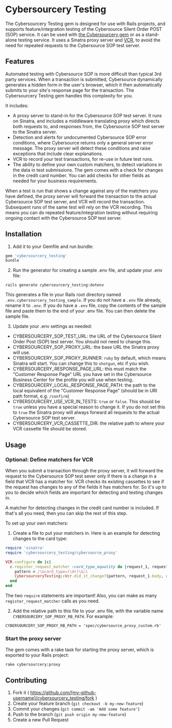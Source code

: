 # Cybersourcery Testing

The Cybersourcery Testing gem is designed for use with Rails projects, and supports feature/integration testing of the Cybersource Silent Order POST (SOP) service. It can be used with [the Cybersourcery gem](https://github.com/promptworks/cybersourcery) or as a stand-alone testing service. It uses a Sinatra proxy server and [VCR](https://github.com/vcr/vcr), to avoid the need for repeated requests to the Cybersource SOP test server.

## Features

Automated testing with Cybersource SOP is more difficult than typical 3rd party services. When a transaction is submitted, Cybersource dynamically generates a hidden form in the user's browser, which it then automatically submits to your site's response page for the transaction. The Cybersourcery Testing gem handles this complexity for you.

It includes:

* A proxy server to stand-in for the Cybersource SOP test server. It runs on Sinatra, and includes a middleware translating proxy which directs both requests to, and responses from, the Cybersource SOP test server to the Sinatra server.
* Detection and alerts for undocumented Cybersource SOP error conditions, where Cybersource returns only a general server error message. The proxy server will detect these conditions and raise exceptions that include clear explanations.
* VCR to record your test transactions, for re-use in future test runs. 
* The ability to define your own custom matchers, to detect variations in the data in test submissions. The gem comes with a check for changes in the credit card number. You can add checks for other fields as needed for your business requirements.

When a test is run that shows a change against any of the matchers you have defined, the proxy server will forward the transaction to the actual Cybersource SOP test server, and VCR will record the transaction. Subsequent runs of the same test will rely on the VCR recording. This means you can do repeated feature/integration testing without requiring ongoing contact with the Cybersource SOP test server.

## Installation

1. Add it to your Gemfile and run bundle:

  ```ruby
  gem 'cybersourcery_testing'
  bundle
  ```

2. Run the generator for creating a sample .env file, and update your .env file:

  ```console
  rails generate cybersourcery_testing:dotenv
  ```
  
  This generates a file in your Rails root directory named `.env.cybersourcery_testing_sample`. If you do not have a `.env` file already, rename it to `.env`. If you do have a `.env` file, copy the contents of the sample file and paste them to the end of your .env file. You can then delete the sample file.
  
3. Update your .env settings as needed:

  * CYBERSOURCERY_SOP_TEST_URL: the URL of the Cybersource Silent Order Post (SOP) test server. You should not need to change this.
  * CYBERSOURCERY_SOP_PROXY_URL: the base URL the Sinatra proxy will use.
  * CYBERSOURCERY_SOP_PROXY_RUNNER: `ruby` by default, which means Sinatra will start. You can change this to `shotgun`, etc if you wish.
  * CYBERSOURCERY_RESPONSE_PAGE_URL: this must match the "Customer Response Page" URL you have set in the Cybersource Business Center for the profile you will use when testing.
  * CYBERSOURCERY_LOCAL_RESPONSE_PAGE_PATH: the path to the local equivalent of the "Customer Response Page" (should be in URI path format, e.g. `/confirm`)
  * CYBERSOURCERY_USE_VCR_IN_TESTS: `true` or `false`. This should be `true` unless you have a special reason to change it. If you do not set this to `true` the Sinatra proxy will always forward all requests to the actual Cybersource SOP test server.
  * CYBERSOURCERY_VCR_CASSETTE_DIR: the relative path to where your VCR cassette file should be stored.

## Usage

### Optional: Define matchers for VCR

When you submit a transaction through the proxy server, it will forward the request to the Cybersource SOP test sever only if there is a change in a field that VCR has a matcher for. VCR checks its existing cassettes to see if the request has changes to any of the fields it has matchers for. So it's up to you to decide which fields are important for detecting and testing changes in.

A matcher for detecting changes in the credit card number is included. If that's all you need, then you can skip the rest of this step.

To set up your own matchers:

1. Create a file to put your matchers in. Here is an example for detecting changes to the card type:
 
  ```ruby
  require 'sinatra'
  require 'cybersourcery_testing/cybersource_proxy'
 
  VCR.configure do |c|
    c.register_request_matcher :card_type_equality do |request_1, request_2|
      pattern = /\&card_type=(\d+)\&/i
      CybersourceryTesting::Vcr.did_it_change?(pattern, request_1.body, request_2.body)
    end
  end
  ```

  The two `require` statements are important! Also, you can make as many `register_request_matcher` calls as you need.
  
2. Add the relative path to this file to your .env file, with the variable name `CYBERSOURCERY_SOP_PROXY_RB_PATH`. For example:

  ```console
  CYBERSOURCERY_SOP_PROXY_RB_PATH = 'spec/cybersource_proxy_custom.rb'
  ```

### Start the proxy server

The gem comes with a rake task for starting the proxy server, which is exported to your Rails project:

```console
rake cybersourcery:proxy
```

## Contributing

1. Fork it ( https://github.com/[my-github-username]/cybersourcery_testing/fork )
2. Create your feature branch (`git checkout -b my-new-feature`)
3. Commit your changes (`git commit -am 'Add some feature'`)
4. Push to the branch (`git push origin my-new-feature`)
5. Create a new Pull Request

